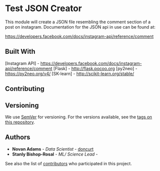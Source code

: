# Test JSON Creator

This module will create a JSON file resembling the comment section of a post on instagram. Documentation for the JSON api in use can be found at:

https://developers.facebook.com/docs/instagram-api/reference/comment



## Built With

[Instagram API] - https://developers.facebook.com/docs/instagram-api/reference/comment
[Flask] - http://flask.pocoo.org
[py2neo] - https://py2neo.org/v4/
[SK-learn] - http://scikit-learn.org/stable/

## Contributing



## Versioning

We use [SemVer](http://semver.org/) for versioning. For the versions available, see the [tags on this repository](https://github.com/your/project/tags).

## Authors

* **Novan Adams** - *Data Scientist* - [doncurt](https://github.com/D)
* **Stanly Bishop-Rosal** - *ML/ Science Lead* -

See also the list of [contributors](https://github.com/your/project/contributors) who participated in this project.

